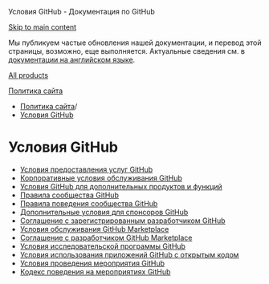 Условия GitHub - Документация по GitHub

[Skip to main content](#main-content)

Мы публикуем частые обновления нашей документации, и перевод этой страницы, возможно, еще выполняется. Актуальные сведения см. в [документации на английском языке](/en).

[All products](/ru)

[Политика сайта](/ru/site-policy)

* [Политика сайта](/ru/site-policy)/
* [Условия GitHub](/ru/site-policy/github-terms)

Условия GitHub
==========

* [Условия предоставления услуг GitHub](/ru/site-policy/github-terms/github-terms-of-service)
* [Корпоративные условия обслуживания GitHub](/ru/site-policy/github-terms/github-corporate-terms-of-service)
* [Условия GitHub для дополнительных продуктов и функций](/ru/site-policy/github-terms/github-terms-for-additional-products-and-features)
* [Правила сообщества GitHub](/ru/site-policy/github-terms/github-community-guidelines)
* [Правила поведения сообщества GitHub](/ru/site-policy/github-terms/github-community-code-of-conduct)
* [Дополнительные условия для спонсоров GitHub](/ru/site-policy/github-terms/github-sponsors-additional-terms)
* [Соглашение с зарегистрированным разработчиком GitHub](/ru/site-policy/github-terms/github-registered-developer-agreement)
* [Условия обслуживания GitHub Marketplace](/ru/site-policy/github-terms/github-marketplace-terms-of-service)
* [Соглашение с разработчиком GitHub Marketplace](/ru/site-policy/github-terms/github-marketplace-developer-agreement)
* [Условия исследовательской программы GitHub](/ru/site-policy/github-terms/github-research-program-terms)
* [Условия использования приложений GitHub с открытым кодом](/ru/site-policy/github-terms/github-open-source-applications-terms-and-conditions)
* [Условия проведения мероприятия GitHub](/ru/site-policy/github-terms/github-event-terms)
* [Кодекс поведения на мероприятиях GitHub](/ru/site-policy/github-terms/github-event-code-of-conduct)
